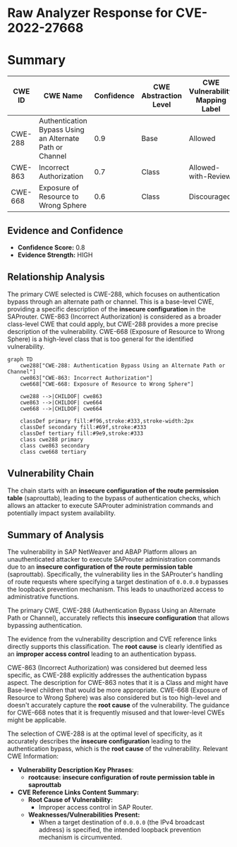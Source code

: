 # Raw Analyzer Response for CVE-2022-27668

# Summary
| CWE ID | CWE Name | Confidence | CWE Abstraction Level | CWE Vulnerability Mapping Label | CWE-Vulnerability Mapping Notes |
|---|---|---|---|---|---|
| CWE-288 | Authentication Bypass Using an Alternate Path or Channel | 0.9 | Base | Allowed | Primary CWE |
| CWE-863 | Incorrect Authorization | 0.7 | Class | Allowed-with-Review | Secondary Candidate |
| CWE-668 | Exposure of Resource to Wrong Sphere | 0.6 | Class | Discouraged | Secondary Candidate |

## Evidence and Confidence

*   **Confidence Score:** 0.8
*   **Evidence Strength:** HIGH

## Relationship Analysis
The primary CWE selected is CWE-288, which focuses on authentication bypass through an alternate path or channel. This is a base-level CWE, providing a specific description of the **insecure configuration** in the SAProuter. CWE-863 (Incorrect Authorization) is considered as a broader class-level CWE that could apply, but CWE-288 provides a more precise description of the vulnerability. CWE-668 (Exposure of Resource to Wrong Sphere) is a high-level class that is too general for the identified vulnerability.

```mermaid
graph TD
    cwe288["CWE-288: Authentication Bypass Using an Alternate Path or Channel"]
    cwe863["CWE-863: Incorrect Authorization"]
    cwe668["CWE-668: Exposure of Resource to Wrong Sphere"]

    cwe288 -->|CHILDOF| cwe863
    cwe863 -->|CHILDOF| cwe664
    cwe668 -->|CHILDOF| cwe664

    classDef primary fill:#f96,stroke:#333,stroke-width:2px
    classDef secondary fill:#69f,stroke:#333
    classDef tertiary fill:#9e9,stroke:#333
    class cwe288 primary
    class cwe863 secondary
    class cwe668 tertiary
```

## Vulnerability Chain
The chain starts with an **insecure configuration of the route permission table** (saprouttab), leading to the bypass of authentication checks, which allows an attacker to execute SAProuter administration commands and potentially impact system availability.

## Summary of Analysis
The vulnerability in SAP NetWeaver and ABAP Platform allows an unauthenticated attacker to execute SAProuter administration commands due to an **insecure configuration of the route permission table** (saprouttab). Specifically, the vulnerability lies in the SAProuter's handling of route requests where specifying a target destination of `0.0.0.0` bypasses the loopback prevention mechanism. This leads to unauthorized access to administrative functions.

The primary CWE, CWE-288 (Authentication Bypass Using an Alternate Path or Channel), accurately reflects this **insecure configuration** that allows bypassing authentication.

The evidence from the vulnerability description and CVE reference links directly supports this classification. The **root cause** is clearly identified as an **improper access control** leading to an authentication bypass.

CWE-863 (Incorrect Authorization) was considered but deemed less specific, as CWE-288 explicitly addresses the authentication bypass aspect. The description for CWE-863 notes that it is a Class and might have Base-level children that would be more appropriate. CWE-668 (Exposure of Resource to Wrong Sphere) was also considered but is too high-level and doesn't accurately capture the **root cause** of the vulnerability. The guidance for CWE-668 notes that it is frequently misused and that lower-level CWEs might be applicable.

The selection of CWE-288 is at the optimal level of specificity, as it accurately describes the **insecure configuration** leading to the authentication bypass, which is the **root cause** of the vulnerability.
Relevant CWE Information:
- **Vulnerability Description Key Phrases**:
  - **rootcause:** **insecure configuration of route permission table in saprouttab**
- **CVE Reference Links Content Summary:**
  - **Root Cause of Vulnerability:**
    - Improper access control in SAP Router.
  - **Weaknesses/Vulnerabilities Present:**
    - When a target destination of `0.0.0.0` (the IPv4 broadcast address) is specified, the intended loopback prevention mechanism is circumvented.